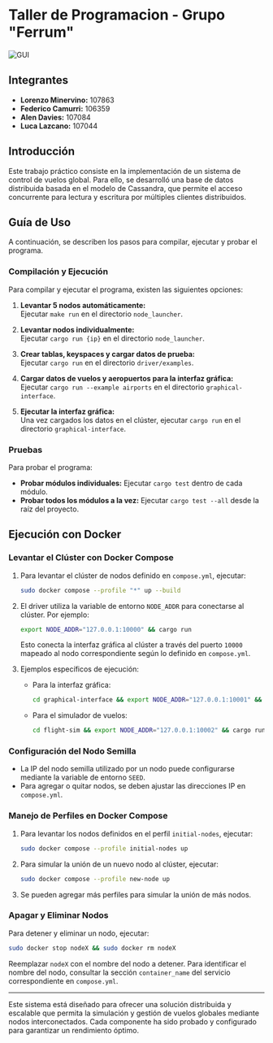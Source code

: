 # Taller de Programacion - Grupo "Ferrum"

![GUI](https://github.com/user-attachments/assets/7e9b9e5e-4c07-437f-9e3b-480523320984)

## Integrantes

- **Lorenzo Minervino:** 107863
- **Federico Camurri:** 106359
- **Alen Davies:** 107084
- **Luca Lazcano:** 107044

## Introducción

Este trabajo práctico consiste en la implementación de un sistema de control de vuelos global. Para ello, se desarrolló una base de datos distribuida basada en el modelo de Cassandra, que permite el acceso concurrente para lectura y escritura por múltiples clientes distribuidos.

## Guía de Uso

A continuación, se describen los pasos para compilar, ejecutar y probar el programa.

### Compilación y Ejecución

Para compilar y ejecutar el programa, existen las siguientes opciones:

1. **Levantar 5 nodos automáticamente:**  
   Ejecutar `make run` en el directorio `node_launcher`.

2. **Levantar nodos individualmente:**  
   Ejecutar `cargo run {ip}` en el directorio `node_launcher`.

3. **Crear tablas, keyspaces y cargar datos de prueba:**  
   Ejecutar `cargo run` en el directorio `driver/examples`.

4. **Cargar datos de vuelos y aeropuertos para la interfaz gráfica:**  
   Ejecutar `cargo run --example airports` en el directorio `graphical-interface`.

5. **Ejecutar la interfaz gráfica:**  
   Una vez cargados los datos en el clúster, ejecutar `cargo run` en el directorio `graphical-interface`.

### Pruebas

Para probar el programa:

- **Probar módulos individuales:** Ejecutar `cargo test` dentro de cada módulo.
- **Probar todos los módulos a la vez:** Ejecutar `cargo test --all` desde la raíz del proyecto.

## Ejecución con Docker

### Levantar el Clúster con Docker Compose

1. Para levantar el clúster de nodos definido en `compose.yml`, ejecutar:

   ```bash
   sudo docker compose --profile "*" up --build
   ```

2. El driver utiliza la variable de entorno `NODE_ADDR` para conectarse al clúster. Por ejemplo:

   ```bash
   export NODE_ADDR="127.0.0.1:10000" && cargo run
   ```

   Esto conecta la interfaz gráfica al clúster a través del puerto `10000` mapeado al nodo correspondiente según lo definido en `compose.yml`.

3. Ejemplos específicos de ejecución:
   - Para la interfaz gráfica:
     ```bash
     cd graphical-interface && export NODE_ADDR="127.0.0.1:10001" && cargo run
     ```
   - Para el simulador de vuelos:
     ```bash
     cd flight-sim && export NODE_ADDR="127.0.0.1:10002" && cargo run
     ```

### Configuración del Nodo Semilla

- La IP del nodo semilla utilizado por un nodo puede configurarse mediante la variable de entorno `SEED`.
- Para agregar o quitar nodos, se deben ajustar las direcciones IP en `compose.yml`.

### Manejo de Perfiles en Docker Compose

1. Para levantar los nodos definidos en el perfil `initial-nodes`, ejecutar:

   ```bash
   sudo docker compose --profile initial-nodes up
   ```

2. Para simular la unión de un nuevo nodo al clúster, ejecutar:

   ```bash
   sudo docker compose --profile new-node up
   ```

3. Se pueden agregar más perfiles para simular la unión de más nodos.

### Apagar y Eliminar Nodos

Para detener y eliminar un nodo, ejecutar:

```bash
sudo docker stop nodeX && sudo docker rm nodeX
```

Reemplazar `nodeX` con el nombre del nodo a detener. Para identificar el nombre del nodo, consultar la sección `container_name` del servicio correspondiente en `compose.yml`.

---

Este sistema está diseñado para ofrecer una solución distribuida y escalable que permita la simulación y gestión de vuelos globales mediante nodos interconectados. Cada componente ha sido probado y configurado para garantizar un rendimiento óptimo.
